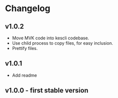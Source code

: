# Changelog

## v1.0.2
- Move MVK code into kescli codebase.
- Use child process to copy files, for easy inclusion.
- Prettify files.

## v1.0.1
- Add readme

## v1.0.0 - first stable version
